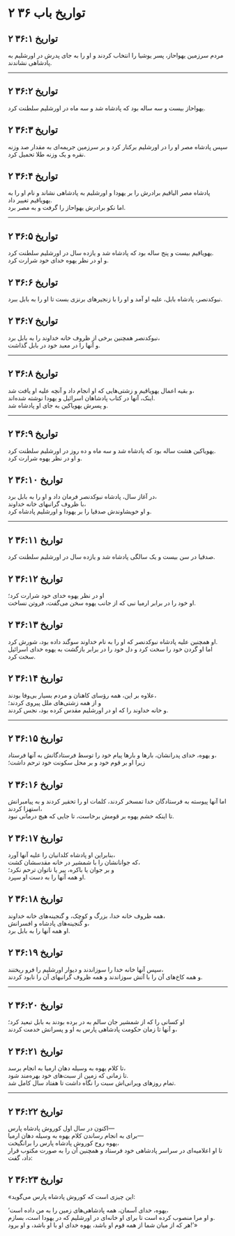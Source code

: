 # ۲ تواریخ باب ۳۶

## ۲ تواریخ ۳۶:۱

مردم سرزمین یهواحاز، پسر یوشیا را انتخاب کردند و او را به جای پدرش در اورشلیم به پادشاهی نشاندند.

---

## ۲ تواریخ ۳۶:۲

یهواحاز بیست و سه ساله بود که پادشاه شد و سه ماه در اورشلیم سلطنت کرد.

## ۲ تواریخ ۳۶:۳

سپس پادشاه مصر او را در اورشلیم برکنار کرد و بر سرزمین جریمه‌ای به مقدار صد وزنه نقره و یک وزنه طلا تحمیل کرد.

## ۲ تواریخ ۳۶:۴

پادشاه مصر الیاقیم برادرش را بر یهودا و اورشلیم به پادشاهی نشاند و نام او را به یهویاقیم تغییر داد.  
اما نکو برادرش یهواحاز را گرفت و به مصر برد.

---

## ۲ تواریخ ۳۶:۵

یهویاقیم بیست و پنج ساله بود که پادشاه شد و یازده سال در اورشلیم سلطنت کرد.  
و او در نظر یهوه خدای خود شرارت کرد.

## ۲ تواریخ ۳۶:۶

نبوکدنصر، پادشاه بابل، علیه او آمد و او را با زنجیرهای برنزی بست تا او را به بابل ببرد.

## ۲ تواریخ ۳۶:۷

نبوکدنصر همچنین برخی از ظروف خانه خداوند را به بابل برد،  
و آنها را در معبد خود در بابل گذاشت.

---

## ۲ تواریخ ۳۶:۸

و بقیه اعمال یهویاقیم و زشتی‌هایی که او انجام داد و آنچه علیه او یافت شد،  
اینک، آنها در کتاب پادشاهان اسرائیل و یهودا نوشته شده‌اند.  
و پسرش یهویاکین به جای او پادشاه شد.

---

## ۲ تواریخ ۳۶:۹

یهویاکین هشت ساله بود که پادشاه شد و سه ماه و ده روز در اورشلیم سلطنت کرد.  
و او در نظر یهوه شرارت کرد.

## ۲ تواریخ ۳۶:۱۰

در آغاز سال، پادشاه نبوکدنصر فرمان داد و او را به بابل برد،  
با ظروف گرانبهای خانه خداوند،  
و او خویشاوندش صدقیا را بر یهودا و اورشلیم پادشاه کرد.

---

## ۲ تواریخ ۳۶:۱۱

صدقیا در سن بیست و یک سالگی پادشاه شد و یازده سال در اورشلیم سلطنت کرد.

## ۲ تواریخ ۳۶:۱۲

او در نظر یهوه خدای خود شرارت کرد؛  
او خود را در برابر ارمیا نبی که از جانب یهوه سخن می‌گفت، فروتن نساخت.

## ۲ تواریخ ۳۶:۱۳

او همچنین علیه پادشاه نبوکدنصر که او را به نام خداوند سوگند داده بود، شورش کرد.  
اما او گردن خود را سخت کرد و دل خود را در برابر بازگشت به یهوه خدای اسرائیل سخت کرد.

## ۲ تواریخ ۳۶:۱۴

علاوه بر این، همه رؤسای کاهنان و مردم بسیار بی‌وفا بودند،  
و از همه زشتی‌های ملل پیروی کردند؛  
و خانه خداوند را که او در اورشلیم مقدس کرده بود، نجس کردند.

---

## ۲ تواریخ ۳۶:۱۵

و یهوه، خدای پدرانشان، بارها و بارها پیام خود را توسط فرستادگانش به آنها فرستاد،  
زیرا او بر قوم خود و بر محل سکونت خود ترحم داشت؛

## ۲ تواریخ ۳۶:۱۶

اما آنها پیوسته به فرستادگان خدا تمسخر کردند، کلمات او را تحقیر کردند و به پیامبرانش استهزا کردند،  
تا اینکه خشم یهوه بر قومش برخاست، تا جایی که هیچ درمانی نبود.

## ۲ تواریخ ۳۶:۱۷

بنابراین او پادشاه کلدانیان را علیه آنها آورد،  
که جوانانشان را با شمشیر در خانه مقدسشان کشت،  
و بر جوان یا باکره، پیر یا ناتوان ترحم نکرد؛  
او همه آنها را به دست او سپرد.

## ۲ تواریخ ۳۶:۱۸

همه ظروف خانه خدا، بزرگ و کوچک، و گنجینه‌های خانه خداوند،  
و گنجینه‌های پادشاه و افسرانش،  
او همه آنها را به بابل برد.

## ۲ تواریخ ۳۶:۱۹

سپس آنها خانه خدا را سوزاندند و دیوار اورشلیم را فرو ریختند،  
و همه کاخ‌های آن را با آتش سوزاندند و همه ظروف گرانبهای آن را نابود کردند.

---

## ۲ تواریخ ۳۶:۲۰

او کسانی را که از شمشیر جان سالم به در برده بودند به بابل تبعید کرد؛  
و آنها تا زمان حکومت پادشاهی پارس به او و پسرانش خدمت کردند،

## ۲ تواریخ ۳۶:۲۱

تا کلام یهوه به وسیله دهان ارمیا به انجام برسد،  
تا زمانی که زمین از سبت‌های خود بهره‌مند شود.  
تمام روزهای ویرانی‌اش سبت را نگاه داشت تا هفتاد سال کامل شد.

---

## ۲ تواریخ ۳۶:۲۲

اکنون در سال اول کوروش پادشاه پارس—  
برای به انجام رساندن کلام یهوه به وسیله دهان ارمیا—  
یهوه روح کوروش پادشاه پارس را برانگیخت،  
تا او اعلامیه‌ای در سراسر پادشاهی خود فرستاد و همچنین آن را به صورت مکتوب قرار داد، گفت:

## ۲ تواریخ ۳۶:۲۳

«این چیزی است که کوروش پادشاه پارس می‌گوید:

‘یهوه، خدای آسمان، همه پادشاهی‌های زمین را به من داده است،  
و او مرا منصوب کرده است تا برای او خانه‌ای در اورشلیم که در یهودا است، بسازم.  
هر که از میان شما از همه قوم او باشد، یهوه خدای او با او باشد، و او برود!’»
